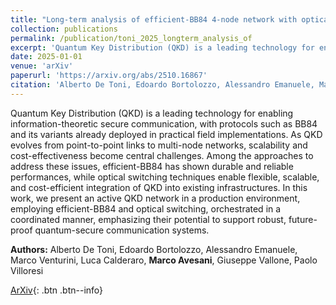 ```yaml
---
title: "Long-term analysis of efficient-BB84 4-node network with optical switches in metropolitan environment"
collection: publications
permalink: /publication/toni_2025_longterm_analysis_of
excerpt: 'Quantum Key Distribution (QKD) is a leading technology for enabling information-theoretic secure communication, with protocols such as BB84 and its variants already deployed in practical field impleme...' if len(self.abstract) > 200 else self.abstract
date: 2025-01-01
venue: 'arXiv'
paperurl: 'https://arxiv.org/abs/2510.16867'
citation: 'Alberto De Toni, Edoardo Bortolozzo, Alessandro Emanuele, Marco Venturini, Luca Calderaro, Marco ..., "Long-term analysis of efficient-BB84 4-node network with optical switches in metropolitan environment", arXiv, (2025).'
---
```


Quantum Key Distribution (QKD) is a leading technology for enabling information-theoretic secure communication, with protocols such as BB84 and its variants already deployed in practical field implementations. As QKD evolves from point-to-point links to multi-node networks, scalability and cost-effectiveness become central challenges. Among the approaches to address these issues, efficient-BB84 has shown durable and reliable performances, while optical switching techniques enable flexible, scalable, and cost-efficient integration of QKD into existing infrastructures. In this work, we present an active QKD network in a production environment, employing efficient-BB84 and optical switching, orchestrated in a coordinated manner, emphasizing their potential to support robust, future-proof quantum-secure communication systems.

**Authors:** Alberto De Toni, Edoardo Bortolozzo, Alessandro Emanuele, Marco Venturini, Luca Calderaro, **Marco Avesani**, Giuseppe Vallone, Paolo Villoresi


[ArXiv](https://arxiv.org/abs/2510.16867){: .btn .btn--info}
